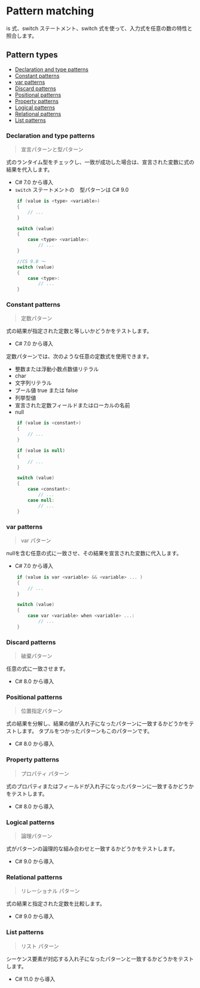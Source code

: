 # Pattern matching <!-- omit in toc -->

is 式、switch ステートメント、switch 式を使って、入力式を任意の数の特性と照合します。

## Pattern types <!-- omit in toc -->

- [Declaration and type patterns](#declaration-and-type-patterns)
- [Constant patterns](#constant-patterns)
- [var patterns](#var-patterns)
- [Discard patterns](#discard-patterns)
- [Positional patterns](#positional-patterns)
- [Property patterns](#property-patterns)
- [Logical patterns](#logical-patterns)
- [Relational patterns](#relational-patterns)
- [List patterns](#list-patterns)

### Declaration and type patterns

> 宣言パターンと型パターン

式のランタイム型をチェックし、一致が成功した場合は、宣言された変数に式の結果を代入します。

- C# 7.0 から導入 
- `switch` ステートメントの　型パターンは C# 9.0

```cs
    if (value is <type> <variable>)
    {
        // ...
    }
```

```cs
    switch (value)
    {
        case <type> <variable>:
            // ...
    }

    //CS 9.0 〜
    switch (value)
    {
        case <type>: 
            // ...
    }
```

### Constant patterns

> 定数パターン

式の結果が指定された定数と等しいかどうかをテストします。

- C# 7.0 から導入 

定数パターンでは、次のような任意の定数式を使用できます。

- 整数または浮動小数点数値リテラル
- char
- 文字列リテラル
- ブール値 true または false
- 列挙型値
- 宣言された定数フィールドまたはローカルの名前
- null

```cs
    if (value is <constant>)
    {
        // ...
    }

    if (value is null)
    {
        // ...
    }
```

```cs
    switch (value)
    {
        case <constant>:
            // ...
        case null: 
            // ...
    }
```

### var patterns

> var パターン

nullを含む任意の式に一致させ、その結果を宣言された変数に代入します。

- C# 7.0 から導入 

```cs
    if (value is var <variable> && <variable> ... )
    {
        // ...
    }
```

```cs
    switch (value)
    {
        case var <variable> when <variable> ...:
            // ...
    }
```

### Discard patterns

> 破棄パターン

任意の式に一致させます。

- C# 8.0 から導入 

### Positional patterns

> 位置指定パターン

式の結果を分解し、結果の値が入れ子になったパターンに一致するかどうかをテストします。
タプルをつかったパターンもこのパターンです。

- C# 8.0 から導入 

### Property patterns

> プロパティ パターン

 式のプロパティまたはフィールドが入れ子になったパターンに一致するかどうかをテストします。

- C# 8.0 から導入 

### Logical patterns

> 論理パターン

式がパターンの論理的な組み合わせと一致するかどうかをテストします。

- C# 9.0 から導入 

### Relational patterns

> リレーショナル パターン

式の結果と指定された定数を比較します。

- C# 9.0 から導入 

### List patterns

> リスト パターン

シーケンス要素が対応する入れ子になったパターンと一致するかどうかをテストします。

- C# 11.0 から導入 
